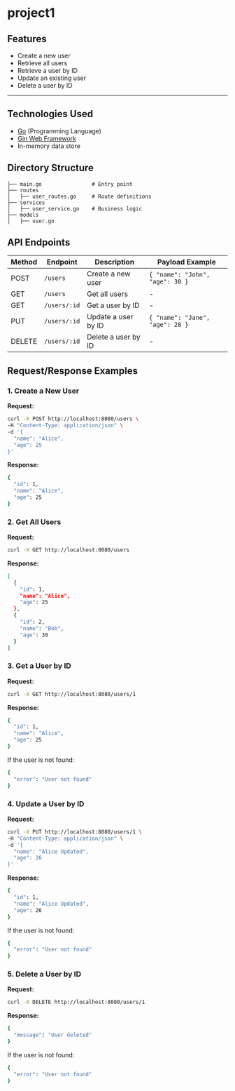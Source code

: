 # project1


## **Features**
- Create a new user
- Retrieve all users
- Retrieve a user by ID
- Update an existing user
- Delete a user by ID

---

## **Technologies Used**
- [Go](https://golang.org/) (Programming Language)
- [Gin Web Framework](https://gin-gonic.com/)
- In-memory data store


## **Directory Structure**

```/awesomeProject
├── main.go                # Entry point
├── routes
│   ├── user_routes.go     # Route definitions
├── services
│   ├── user_service.go    # Business logic
├── models
│   ├── user.go
``` 


## API Endpoints

| **Method** | **Endpoint**       | **Description**        | **Payload Example**                |
|------------|--------------------|------------------------|-------------------------------------|
| POST       | `/users`           | Create a new user      | `{ "name": "John", "age": 30 }`    |
| GET        | `/users`           | Get all users          | -                                   |
| GET        | `/users/:id`       | Get a user by ID       | -                                   |
| PUT        | `/users/:id`       | Update a user by ID    | `{ "name": "Jane", "age": 28 }`    |
| DELETE     | `/users/:id`       | Delete a user by ID    | -                                   |


## Request/Response Examples

### **1. Create a New User**

**Request:**
```bash
curl -X POST http://localhost:8080/users \
-H "Content-Type: application/json" \
-d '{
  "name": "Alice",
  "age": 25
}'
```

**Response:**
```bash
{
  "id": 1,
  "name": "Alice",
  "age": 25
}
```

### **2. Get All Users**

**Request:**
```bash
curl -X GET http://localhost:8080/users
```

**Response:**
```bash
[
  {
    "id": 1,
    "name": "Alice",
    "age": 25
  },
  {
    "id": 2,
    "name": "Bob",
    "age": 30
  }
]
```

### **3. Get a User by ID**

**Request:**
```bash
curl -X GET http://localhost:8080/users/1
```

**Response:**
```bash
{
  "id": 1,
  "name": "Alice",
  "age": 25
}
```
If the user is not found:
```bash
{
  "error": "User not found"
}
```
### **4. Update a User by ID**

**Request:**
```bash
curl -X PUT http://localhost:8080/users/1 \
-H "Content-Type: application/json" \
-d '{
  "name": "Alice Updated",
  "age": 26
}'
```

**Response:**
```bash
{
  "id": 1,
  "name": "Alice Updated",
  "age": 26
}
```

If the user is not found:
```bash
{
  "error": "User not found"
}
```

### **5. Delete a User by ID**

**Request:**
```bash
curl -X DELETE http://localhost:8080/users/1
```

**Response:**
```bash
{
  "message": "User deleted"
}
```

If the user is not found:
```bash
{
  "error": "User not found"
}
```



